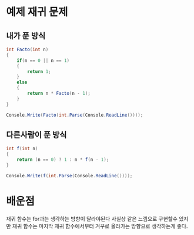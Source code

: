 # 예제 재귀 문제

## 내가 푼 방식
``` cs
int Facto(int n)
{
    if(n == 0 || n == 1)
    {
        return 1;
    }
    else
    {
        return n * Facto(n - 1);
    }
}

Console.Write(Facto(int.Parse(Console.ReadLine())));
```

## 다른사람이 푼 방식
``` cs
int f(int n)
{
    return (n == 0) ? 1 : n * f(n - 1);
}

Console.Write(f(int.Parse(Console.ReadLine())));
```

# 배운점
재귀 함수는 for과는 생각하는 방향이 달라야된다 사실상 같은 느낌으로 구현할수 있지만 재귀 함수는 마지막 재귀 함수에서부터 거꾸로 올라가는 방향으로 생각하는게 좋다.  

